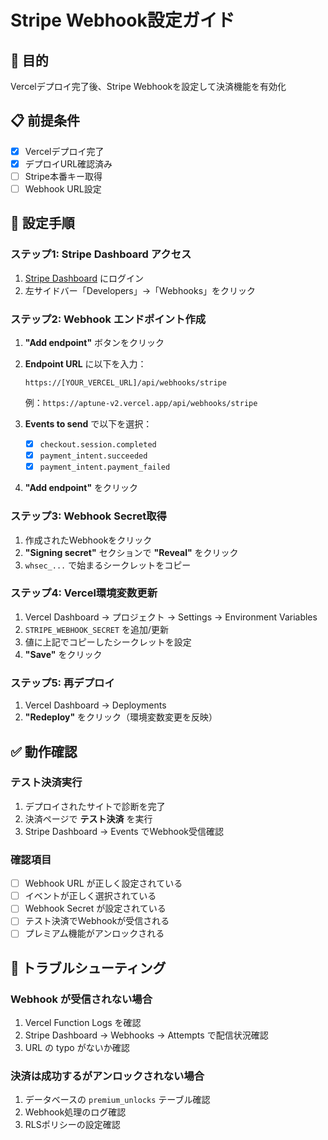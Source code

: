 # Stripe Webhook設定ガイド

## 🎯 目的
Vercelデプロイ完了後、Stripe Webhookを設定して決済機能を有効化

## 📋 前提条件
- [x] Vercelデプロイ完了
- [x] デプロイURL確認済み
- [ ] Stripe本番キー取得
- [ ] Webhook URL設定

## 🔧 設定手順

### ステップ1: Stripe Dashboard アクセス
1. [Stripe Dashboard](https://dashboard.stripe.com/) にログイン
2. 左サイドバー「Developers」→「Webhooks」をクリック

### ステップ2: Webhook エンドポイント作成
1. **"Add endpoint"** ボタンをクリック
2. **Endpoint URL** に以下を入力：
   ```
   https://[YOUR_VERCEL_URL]/api/webhooks/stripe
   ```
   例：`https://aptune-v2.vercel.app/api/webhooks/stripe`

3. **Events to send** で以下を選択：
   - [x] `checkout.session.completed`
   - [x] `payment_intent.succeeded`
   - [x] `payment_intent.payment_failed`

4. **"Add endpoint"** をクリック

### ステップ3: Webhook Secret取得
1. 作成されたWebhookをクリック
2. **"Signing secret"** セクションで **"Reveal"** をクリック
3. `whsec_...` で始まるシークレットをコピー

### ステップ4: Vercel環境変数更新
1. Vercel Dashboard → プロジェクト → Settings → Environment Variables
2. `STRIPE_WEBHOOK_SECRET` を追加/更新
3. 値に上記でコピーしたシークレットを設定
4. **"Save"** をクリック

### ステップ5: 再デプロイ
1. Vercel Dashboard → Deployments
2. **"Redeploy"** をクリック（環境変数変更を反映）

## ✅ 動作確認

### テスト決済実行
1. デプロイされたサイトで診断を完了
2. 決済ページで **テスト決済** を実行
3. Stripe Dashboard → Events でWebhook受信確認

### 確認項目
- [ ] Webhook URL が正しく設定されている
- [ ] イベントが正しく選択されている
- [ ] Webhook Secret が設定されている
- [ ] テスト決済でWebhookが受信される
- [ ] プレミアム機能がアンロックされる

## 🚨 トラブルシューティング

### Webhook が受信されない場合
1. Vercel Function Logs を確認
2. Stripe Dashboard → Webhooks → Attempts で配信状況確認
3. URL の typo がないか確認

### 決済は成功するがアンロックされない場合
1. データベースの `premium_unlocks` テーブル確認
2. Webhook処理のログ確認
3. RLSポリシーの設定確認